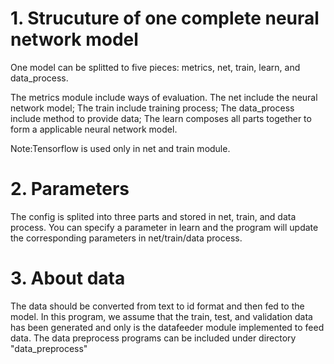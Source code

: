 # 1. Strucuture of one complete neural network model
One model can be splitted to five pieces: metrics, net, train, learn, and data_process.

The metrics module include ways of evaluation.
The net include the neural network model;
The train include training process;
The data_process include method to provide data;
The learn  composes all parts together to form a applicable neural network model.

Note:Tensorflow is used only in net and train module.

# 2. Parameters
The config is splited into three parts and stored in net, train, and data process. You can specify a parameter in learn and the 
program will update the corresponding parameters in net/train/data process.

# 3. About data
The data should be converted from text to id format and then fed to the model. In this program, we assume that the train, test, and validation 
data has been generated and only is the datafeeder module implemented to feed data. The data preprocess programs can be included under directory "data_preprocess"
